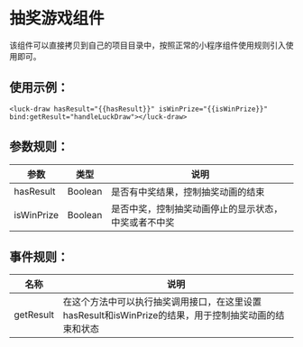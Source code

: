 # 抽奖游戏组件
该组件可以直接拷贝到自己的项目目录中，按照正常的小程序组件使用规则引入使用即可。  
## 使用示例：
```
<luck-draw hasResult="{{hasResult}}" isWinPrize="{{isWinPrize}}" bind:getResult="handleLuckDraw"></luck-draw>
```

## 参数规则：  

 参数  | 类型 | 说明  
 ---- | ----- | -----   
 hasResult  | Boolean | 是否有中奖结果，控制抽奖动画的结束  
 isWinPrize  | Boolean | 是否中奖，控制抽奖动画停止的显示状态，中奖或者不中奖 
 
 ## 事件规则：
 
  名称 | 说明
  ---- | ----
  getResult | 在这个方法中可以执行抽奖调用接口，在这里设置hasResult和isWinPrize的结果，用于控制抽奖动画的结束和状态
